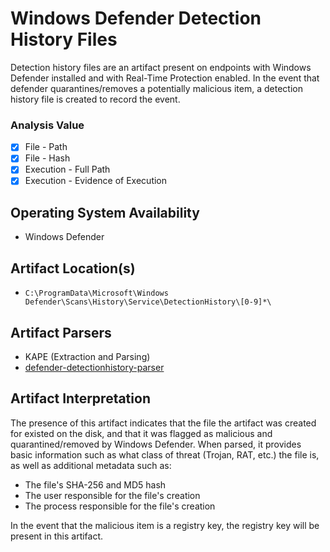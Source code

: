 # Windows Defender Detection History Files
Detection history files are an artifact present on endpoints with Windows Defender installed and with Real-Time Protection enabled. In the event that defender quarantines/removes a potentially malicious item, a detection history file is created to record the event.

### Analysis Value
 - [x] File - Path
 - [x] File - Hash
 - [x] Execution - Full Path
 - [x] Execution - Evidence of Execution

## Operating System Availability
 - Windows Defender

## Artifact Location(s)
 - `C:\ProgramData\Microsoft\Windows Defender\Scans\History\Service\DetectionHistory\[0-9]*\`

## Artifact Parsers
 - KAPE (Extraction and Parsing)
 - [defender-detectionhistory-parser](https://github.com/jklepsercyber/defender-detectionhistory-parser)

## Artifact Interpretation
The presence of this artifact indicates that the file the artifact was created for existed on the disk, and that it was flagged as malicious and quarantined/removed by Windows Defender. When parsed, it provides basic information such as what class of threat (Trojan, RAT, etc.) the file is, as well as additional metadata such as:

 - The file's SHA-256 and MD5 hash
 - The user responsible for the file's creation
 - The process responsible for the file's creation

In the event that the malicious item is a registry key, the registry key will be present in this artifact.